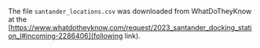 The file `santander_locations.csv` was downloaded from WhatDoTheyKnow at the [https://www.whatdotheyknow.com/request/2023_santander_docking_station_l#incoming-2286406](following link).
